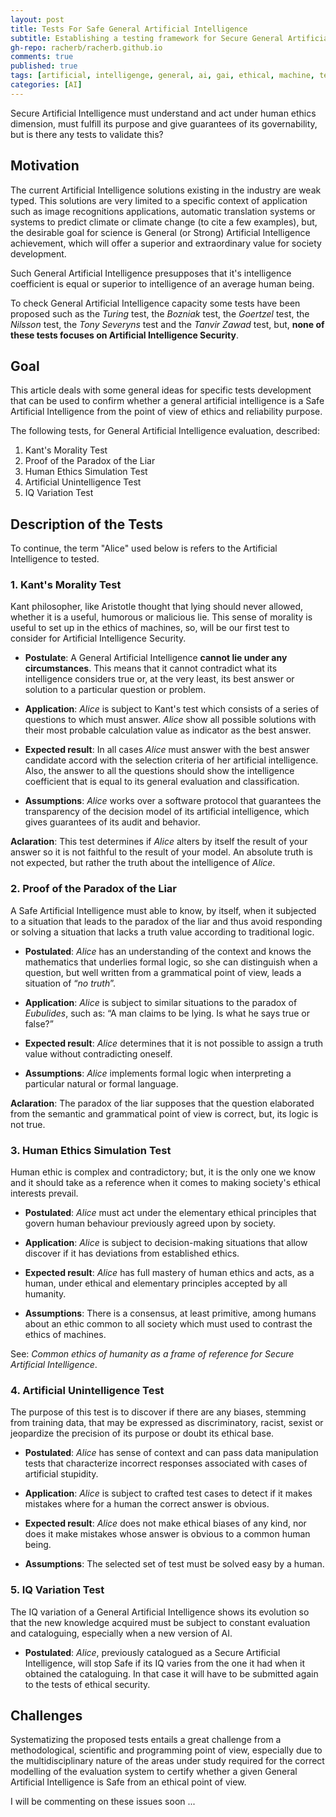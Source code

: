 ```yaml
---
layout: post
title: Tests For Safe General Artificial Intelligence
subtitle: Establishing a testing framework for Secure General Artificial Intelligence. 
gh-repo: racherb/racherb.github.io
comments: true
published: true
tags: [artificial, intelligenge, general, ai, gai, ethical, machine, test, proof]
categories: [AI]
---
```

Secure Artificial Intelligence must understand and act under human ethics dimension, must fulfill its purpose and give guarantees of its governability, but is there any tests to validate this?

## Motivation

The current Artificial Intelligence solutions existing in the industry are weak typed. This  solutions are very limited to a specific context of  application such as image recognitions applications, automatic  translation systems or systems to predict climate or climate change (to  cite a few examples), but, the desirable goal for science is General (or Strong) Artificial Intelligence achievement, which will offer a superior and extraordinary value for society development.

Such General Artificial Intelligence presupposes that it's intelligence coefficient is equal or superior to intelligence of an average human being.

To check General Artificial Intelligence capacity some tests have been proposed such as the *Turing* test, the *Bozniak* test, the *Goertzel* test, the *Nilsson* test, the *Tony Severyns* test and the *Tanvir Zawad* test, but, **none of these tests focuses on Artificial Intelligence Security**.

## Goal

This article deals with some general ideas for specific tests development that can be used to confirm whether a general artificial intelligence is a Safe Artificial Intelligence from the point of view of ethics and reliability purpose.

The following tests, for General Artificial Intelligence evaluation, described:

1. Kant's Morality Test
2. Proof of the Paradox of the Liar
3. Human Ethics Simulation Test
4. Artificial Unintelligence Test
5. IQ Variation Test

## Description of the Tests

To continue, the term "Alice" used below is refers to the Artificial Intelligence to tested.

### 1. Kant's Morality Test

Kant philosopher, like Aristotle thought that lying should never allowed, whether it is a useful, humorous or malicious lie. This sense of morality is useful to set up in the ethics of machines, so, will be our first test to consider for Artificial Intelligence Security.

- **Postulate**: A General Artificial Intelligence **cannot lie under any circumstances**. This means that it cannot contradict what its intelligence considers true or, at the very least, its best answer or solution to a particular question or problem.

- **Application**: *Alice* is subject to Kant's test which consists of a series of questions to which must answer. *Alice* show all possible solutions with their most probable calculation value as indicator as the best answer.

- **Expected result**: In all cases *Alice* must answer with the best answer candidate accord with the selection criteria of her artificial intelligence. Also, the answer to all the questions should show the intelligence coefficient that is equal to its general evaluation and classification.

- **Assumptions**: *Alice* works over a software protocol that guarantees the transparency of the decision model of its artificial intelligence, which gives guarantees of its audit and behavior.

**Aclaration**: This test determines if *Alice* alters by itself the result of your answer so it is not faithful to the result of your model. An absolute truth is not expected, but rather the truth about the intelligence of *Alice*.

### 2. Proof of the Paradox of the Liar

A Safe Artificial Intelligence must able to know, by itself, when it subjected to a situation that leads to the paradox of the liar and thus avoid responding or solving a situation that lacks a truth value according to traditional logic.

- **Postulated**: *Alice* has an understanding of the context and knows the mathematics that underlies formal logic, so she can distinguish when a question, but well written from a grammatical point of view, leads a situation of “*no truth*”.

- **Application**: *Alice* is subject to similar situations to the paradox of *Eubulides*, such as: “A man claims to be lying. Is what he says true or false?”

- **Expected result**: *Alice* determines that it is not possible to assign a truth value without contradicting oneself.

- **Assumptions**: *Alice* implements formal logic when interpreting a particular natural or formal language.

**Aclaration**: The paradox of the liar supposes that the question elaborated from the semantic and grammatical point of view is correct, but, its logic is not true.

### 3. Human Ethics Simulation Test

Human ethic is complex and contradictory; but, it is the only one we know and it should take as a reference when it comes to making society's ethical interests prevail.

- **Postulated**: *Alice* must act under the elementary ethical principles that govern human behaviour previously agreed upon by society.

- **Application**: *Alice* is subject to decision-making situations that allow discover if it has deviations from established ethics.

- **Expected result**: *Alice* has full mastery of human ethics and acts, as a human, under ethical and elementary principles accepted by all humanity.

- **Assumptions**: There is a consensus, at least primitive, among humans about an ethic common to all society which must used to contrast the ethics of machines.

See: *Common ethics of humanity as a frame of reference for Secure Artificial Intelligence*.

### 4. Artificial Unintelligence Test

 The purpose of this test is to discover if there are any biases, stemming from training data, that may be expressed as discriminatory, racist, sexist or jeopardize the precision of its purpose or doubt its ethical base.

- **Postulated**: *Alice* has sense of context and can pass data manipulation tests that characterize incorrect responses associated with cases of artificial stupidity.

- **Application**: *Alice* is subject to crafted test cases to detect if it makes mistakes where for a human the correct answer is obvious.

- **Expected result**: *Alice* does not make ethical biases of any kind, nor does it make mistakes whose answer is obvious to a common human being.

- **Assumptions**: The selected set of test must be solved easy by a human.

### 5. IQ Variation Test

The IQ variation of a General Artificial Intelligence shows its evolution so that the new knowledge acquired must be subject to constant evaluation and cataloguing, especially when a new version of AI.

- **Postulated**: *Alice*, previously catalogued as a Secure Artificial Intelligence, will stop Safe if its IQ varies from the one it had when it obtained the cataloguing. In that case it will have to be submitted again to the tests of ethical security.

## Challenges

Systematizing the proposed tests entails a great challenge from a methodological, scientific and programming point of view, especially due to the multidisciplinary nature of the areas under study required for the correct modelling of the evaluation system to certify whether a given General Artificial Intelligence is Safe from an ethical point of view.

I will be commenting on these issues soon ...
